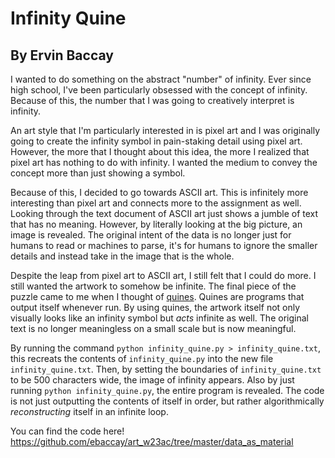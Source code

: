 # Infinity Quine
## By Ervin Baccay

I wanted to do something on the abstract "number" of infinity. Ever since high school, I've been particularly obsessed with the
concept of infinity. Because of this, the number that I was going to creatively interpret is infinity.

An art style that I'm particularly interested in is pixel art and I was originally going to create the infinity symbol in 
pain-staking detail using pixel art. However, the more that I thought about this idea, the more I realized that pixel art has 
nothing to do with infinity. I wanted the medium to convey the concept more than just showing a symbol.

Because of this, I decided to go towards ASCII art. This is infinitely more interesting than pixel art and connects more to 
the assignment as well. Looking through the text document of ASCII art just shows a jumble of text that has no meaning. 
However, by literally looking at the big picture, an image is revealed. The original intent of the data is no longer just for
humans to read or machines to parse, it's for humans to ignore the smaller details and instead take in the image that is the
whole.

Despite the leap from pixel art to ASCII art, I still felt that I could do more. I still wanted the artwork to somehow be
infinite. The final piece of the puzzle came to me when I thought of [quines](https://en.wikipedia.org/wiki/Quine_(computing)).
Quines are programs that output itself whenever run. By using quines, the artwork itself not only visually looks like an 
infinity symbol but _acts_ infinite as well. The original text is no longer meaningless on a small scale but is now meaningful.

By running the command `python infinity_quine.py > infinity_quine.txt`, this recreats the contents of `infinity_quine.py` into
the new file `infinity_quine.txt`. Then, by setting the boundaries of `infinity_quine.txt` to be 500 characters wide, the image
of infinity appears. Also by just running `python infinity_quine.py`, the entire program is revealed. The code is not
just outputting the contents of itself in order, but rather algorithmically _reconstructing_ itself in an infinite loop.

You can find the code here! https://github.com/ebaccay/art_w23ac/tree/master/data_as_material
